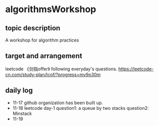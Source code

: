 # algorithmsWorkshop

## topic description
A workshop for algorithm practices

## target and arrangement

leetcode 《剑指offer》 following everyday's questions.
https://leetcode-cn.com/study-plan/lcof/?progress=mv9o30m

## daily log

 - 11-17
    github organization has been built up.
 - 11-18
   leetcode day-1 
   question1: a queue by two stacks
   question2: Minstack
 - 11-19
